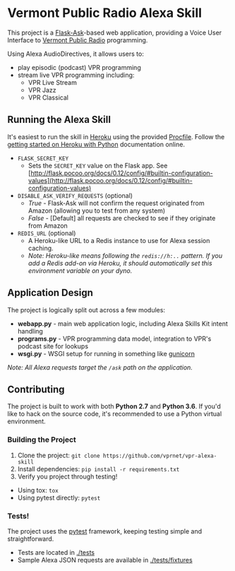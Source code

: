 # Vermont Public Radio Alexa Skill

This project is a [Flask-Ask](https://github.com/johnwheeler/flask-ask)-based web application, providing a Voice User Interface to [Vermont Public Radio](https://vpr.net) programming.

Using Alexa AudioDirectives, it allows users to:

* play episodic (podcast) VPR programming
* stream live VPR programming including:
  * VPR Live Stream
  * VPR Jazz
  * VPR Classical

## Running the Alexa Skill

It's easiest to run the skill in [Heroku](https://heroku.com) using the provided [Procfile](./Procfile). Follow the [getting started on Heroku with Python](https://devcenter.heroku.com/articles/getting-started-with-python) documentation online.

* `FLASK_SECRET_KEY`
  * Sets the `SECRET_KEY` value on the Flask app. See [http://flask.pocoo.org/docs/0.12/config/#builtin-configuration-values](http://flask.pocoo.org/docs/0.12/config/#builtin-configuration-values)
* `DISABLE_ASK_VERIFY_REQUESTS` (optional)
  * _True_ - Flask-Ask will not confirm the request originated from Amazon (allowing you to test from any system)
  * _False_ - [Default] all requests are checked to see if they originate from Amazon
* `REDIS_URL` (optional)
  * A Heroku-like URL to a Redis instance to use for Alexa session caching.
  * *Note: Heroku-like means following the `redis://h:..` pattern. If you add a Redis add-on via Heroku, it should automatically set this environment variable on your dyno.*


## Application Design

The project is logically split out across a few modules:

* **webapp.py** - main web application logic, including Alexa Skills Kit intent handling
* **programs.py** - VPR programming data model, integration to VPR's podcast site for lookups
* **wsgi.py** - WSGI setup for running in something like [gunicorn](https://gunicorn.org)

*Note: All Alexa requests target the `/ask` path on the application.*

## Contributing

The project is built to work with both **Python 2.7** and **Python 3.6**. If you'd like to hack on the source code, it's recommended to use a Python virtual environment.

### Building the Project

1. Clone the project: `git clone https://github.com/vprnet/vpr-alexa-skill`
2. Install dependencies: `pip install -r requirements.txt`
3. Verify you project through testing!
  * Using tox: `tox`
  * Using pytest directly: `pytest`

### Tests!

The project uses the [pytest](https://docs.pytest.org/en/latest/) framework, keeping testing simple and straightforward.

* Tests are located in [./tests](./tests)
* Sample Alexa JSON requests are available in [./tests/fixtures](./tests/fixtures)
